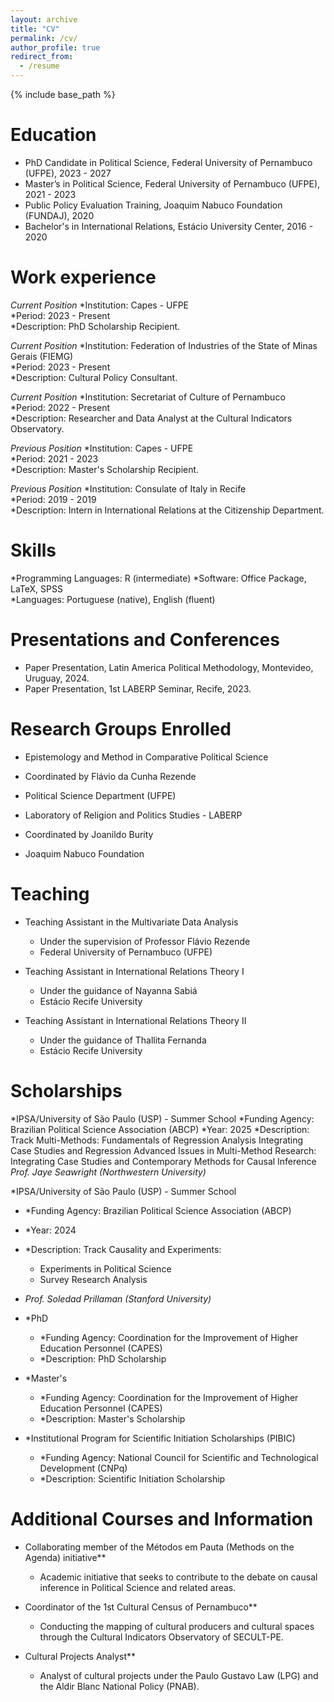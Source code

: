 ```yaml
---
layout: archive
title: "CV"
permalink: /cv/
author_profile: true
redirect_from:
  - /resume
---
```


{% include base_path %}

# Education
* PhD Candidate in Political Science, Federal University of Pernambuco (UFPE), 2023 - 2027
* Master’s in Political Science, Federal University of Pernambuco (UFPE), 2021 - 2023
* Public Policy Evaluation Training, Joaquim Nabuco Foundation (FUNDAJ), 2020
* Bachelor's in International Relations, Estácio University Center, 2016 - 2020

# Work experience
*Current Position*
*Institution: Capes - UFPE  
*Period: 2023 - Present  
*Description: PhD Scholarship Recipient.

*Current Position*
*Institution: Federation of Industries of the State of Minas Gerais (FIEMG)  
*Period: 2023 - Present  
*Description: Cultural Policy Consultant.

*Current Position*
*Institution: Secretariat of Culture of Pernambuco  
*Period: 2022 - Present  
*Description: Researcher and Data Analyst at the Cultural Indicators Observatory.

*Previous Position*
*Institution: Capes - UFPE  
*Period: 2021 - 2023  
*Description: Master's Scholarship Recipient.

*Previous Position*
*Institution: Consulate of Italy in Recife  
*Period: 2019 - 2019  
*Description: Intern in International Relations at the Citizenship Department.

# Skills
*Programming Languages: R (intermediate) 
*Software: Office Package, LaTeX, SPSS  
*Languages: Portuguese (native), English (fluent)

# Presentations and Conferences
- Paper Presentation, Latin America Political Methodology, Montevideo, Uruguay, 2024.
- Paper Presentation, 1st LABERP Seminar, Recife, 2023.

# Research Groups Enrolled
- Epistemology and Method in Comparative Political Science
 - Coordinated by Flávio da Cunha Rezende
 - Political Science Department (UFPE)
  
- Laboratory of Religion and Politics Studies - LABERP
 - Coordinated by Joanildo Burity
 - Joaquim Nabuco Foundation
  
# Teaching
- Teaching Assistant in the Multivariate Data Analysis
  - Under the supervision of Professor Flávio Rezende
  - Federal University of Pernambuco (UFPE)
  
- Teaching Assistant in International Relations Theory I
  - Under the guidance of Nayanna Sabiá
  - Estácio Recife University
 
- Teaching Assistant in International Relations Theory II
  - Under the guidance of Thallita Fernanda
  - Estácio Recife University

# Scholarships
*IPSA/University of São Paulo (USP) - Summer School
  *Funding Agency: Brazilian Political Science Association (ABCP)
  *Year: 2025
  *Description: Track Multi-Methods:
  Fundamentals of Regression Analysis
   Integrating Case Studies and Regression
   Advanced Issues in Multi-Method Research: Integrating Case Studies and Contemporary Methods for Causal Inference
  *Prof. Jaye Seawright (Northwestern University)*


*IPSA/University of São Paulo (USP) - Summer School
  - *Funding Agency: Brazilian Political Science Association (ABCP)
  - *Year: 2024
  - *Description: Track Causality and Experiments:
    - Experiments in Political Science
    - Survey Research Analysis
  - *Prof. Soledad Prillaman (Stanford University)*


- *PhD
  - *Funding Agency: Coordination for the Improvement of Higher Education Personnel (CAPES)
  - *Description: PhD Scholarship


- *Master's
  - *Funding Agency: Coordination for the Improvement of Higher Education Personnel (CAPES)
  - *Description: Master's Scholarship


- *Institutional Program for Scientific Initiation Scholarships (PIBIC)
  - *Funding Agency: National Council for Scientific and Technological Development (CNPq)
  - *Description: Scientific Initiation Scholarship

  
# Additional Courses and Information
- Collaborating member of the Métodos em Pauta (Methods on the Agenda) initiative**
  - Academic initiative that seeks to contribute to the debate on causal inference in Political Science and related areas.

- Coordinator of the 1st Cultural Census of Pernambuco**
  - Conducting the mapping of cultural producers and cultural spaces through the Cultural Indicators Observatory of SECULT-PE.
 
- Cultural Projects Analyst**
  - Analyst of cultural projects under the Paulo Gustavo Law (LPG) and the Aldir Blanc National Policy (PNAB).


